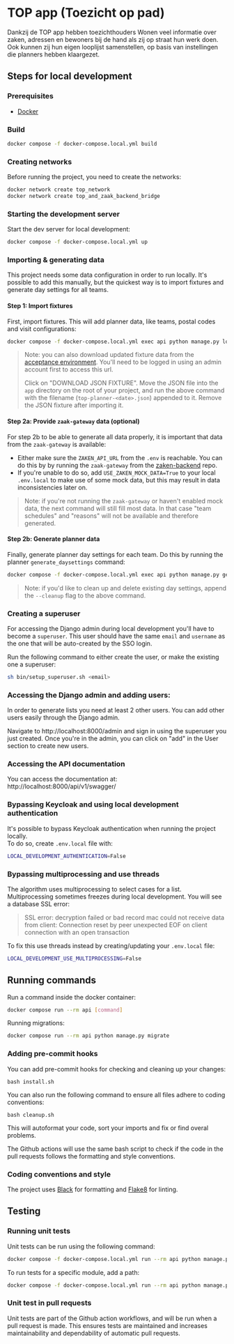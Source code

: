# TOP app (Toezicht op pad)
Dankzij de TOP app hebben toezichthouders Wonen veel informatie over zaken, adressen en bewoners bij de hand als zij op straat hun werk doen. Ook kunnen zij hun eigen looplijst samenstellen, op basis van instellingen die planners hebben klaargezet.

## Steps for local development

### Prerequisites

- [Docker](https://docs.docker.com/docker-for-mac/install/)

### Build
```bash
docker compose -f docker-compose.local.yml build
```

### Creating networks
Before running the project, you need to create the networks:
```bash
docker network create top_network
docker network create top_and_zaak_backend_bridge
```

### Starting the development server
Start the dev server for local development:
```bash
docker compose -f docker-compose.local.yml up
```

### Importing & generating data
This project needs some data configuration in order to run locally. It's possible to add this manually, but the quickest way is to import fixtures and generate day settings for all teams.

#### Step 1: Import fixtures
First, import fixtures. This will add planner data, like teams, postal codes and visit configurations:

```bash
docker compose -f docker-compose.local.yml exec api python manage.py loaddata fixture
```

> Note: you can also download updated fixture data from the [acceptance environment](https://acc.api.top.amsterdam.nl/admin/planner/). You'll need to be logged in using an admin account first to access this url.
>
> Click on "DOWNLOAD JSON FIXTURE". Move the JSON file into the `app` directory on the root of your project, and run the above command with the filename (`top-planner-<date>.json`) appended to it. Remove the JSON fixture after importing it.

#### Step 2a: Provide `zaak-gateway` data (optional)
For step 2b to be able to generate all data properly, it is important that data from the `zaak-gateway` is available:

- Either make sure the `ZAKEN_API_URL` from the `.env` is reachable. You can do this by by running the `zaak-gateway` from the [zaken-backend](https://github.com/Amsterdam/zaken-backend) repo.
- If you're unable to do so, add `USE_ZAKEN_MOCK_DATA=True` to your local `.env.local` to make use of some mock data, but this may result in data inconsistencies later on.

> Note: if you're not running the `zaak-gateway` or haven't enabled mock data, the next command will still fill most data. In that case "team schedules" and "reasons" will not be available and therefore generated.

#### Step 2b: Generate planner data
Finally, generate planner day settings for each team. Do this by running the planner `generate_daysettings` command:

```bash
docker compose -f docker-compose.local.yml exec api python manage.py generate_daysettings
```

> Note: if you'd like to clean up and delete existing day settings, append the `--cleanup` flag to the above command.

### Creating a superuser
For accessing the Django admin during local development you'll have to become a `superuser`. This user should have the same `email` and `username` as the one that will be auto-created by the SSO login.

Run the following command to either create the user, or make the existing one a superuser:

```bash
sh bin/setup_superuser.sh <email>
```

### Accessing the Django admin and adding users:
In order to generate lists you need at least 2 other users.
You can add other users easily through the Django admin.

Navigate to http://localhost:8000/admin and sign in using the superuser you just created.
Once you're in the admin, you can click on "add" in the User section to create new users.

### Accessing the API documentation

You can access the documentation at:
http://localhost:8000/api/v1/swagger/

### Bypassing Keycloak and using local development authentication
It's possible to bypass Keycloak authentication when running the project locally. \
To do so, create `.env.local` file with:

```bash
LOCAL_DEVELOPMENT_AUTHENTICATION=False
```

### Bypassing multiprocessing and use threads
The algorithm uses multiprocessing to select cases for a list. Multiprocessing sometimes freezes during local development. You will see a database SSL error:

> SSL error: decryption failed or bad record mac
> could not receive data from client: Connection reset by peer
> unexpected EOF on client connection with an open transaction

To fix this use threads instead by creating/updating your `.env.local` file:

```bash
LOCAL_DEVELOPMENT_USE_MULTIPROCESSING=False
```

## Running commands
Run a command inside the docker container:

```bash
docker compose run --rm api [command]
```

Running migrations:
```bash
docker compose run --rm api python manage.py migrate
```

### Adding pre-commit hooks
You can add pre-commit hooks for checking and cleaning up your changes:
```
bash install.sh
```

You can also run the following command to ensure all files adhere to coding conventions:
```
bash cleanup.sh
```
This will autoformat your code, sort your imports and fix or find overal problems.

The Github actions will use the same bash script to check if the code in the pull requests follows the formatting and style conventions.

### Coding conventions and style
The project uses [Black](https://github.com/psf/black) for formatting and [Flake8](https://pypi.org/project/flake8/) for linting.


## Testing

### Running unit tests
Unit tests can be run using the following command:
```bash
docker compose -f docker-compose.local.yml run --rm api python manage.py test
```

To run tests for a specific module, add a path:

```bash
docker compose -f docker-compose.local.yml run --rm api python manage.py test apps/cases
```

### Unit test in pull requests
Unit tests are part of the Github action workflows, and will be run when a pull request is made. This ensures tests are maintained and increases maintainability and dependability of automatic pull requests.
